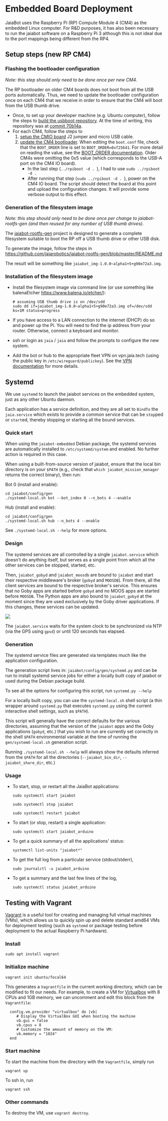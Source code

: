 # Embedded Board Deployment

JaiaBot uses the Raspberry Pi (RP) Compute Module 4 (CM4) as the embedded Linux computer. For R&D purposes, it has also been necessary to run the jaiabot software on a Raspberry Pi 3 although this is not ideal due to the port mappings being different from the RP4.

## Setup steps (new RP CM4)

### Flashing the bootloader configuration

*Note: this step should only need to be done once per new CM4.*

The RP bootloader on older CM4 boards does not boot from all the USB ports automatically. Thus, we need to update the bootloader configuration once on each CM4 that we receive in order to ensure that the CM4 will boot from the USB thumb drive.

- Once, to set up your developer machine (e.g. Ubuntu computer), follow the steps to [build the usbboot repository](https://www.raspberrypi.com/documentation/computers/compute-module.html#compute-module-4-bootloader). At the time of writing, this repository was at [commit 70b14a](https://github.com/raspberrypi/usbboot/commit/70b14a2a4fdad7caf7a614d299cb6f6b1c1b3f56).
- For each CM4, follow the steps to
	1. [setup the CMIO board](https://www.raspberrypi.com/documentation/computers/compute-module.html#setting-up-the-cmio-board) J2 jumper and micro USB cable.
	2. [update the CM4 bootloader](https://www.raspberrypi.com/documentation/computers/compute-module.html#cm4bootloader). When editing the `boot.conf` file, check that the `BOOT_ORDER` line is set to `BOOT_ORDER=0xf25641`. For more detail on reading the value, see the [BOOT_ORDER documentation](https://www.raspberrypi.com/documentation/computers/raspberry-pi.html#BOOT_ORDER). Older CM4s were omitting the 0x5 value (which corresponds to the USB-A port on the CM4 IO board).
		- In the last step (`../rpiboot -d . `), I had to use `sudo ../rpiboot -d .`
		- After running that step (`sudo ../rpiboot -d . `), power on the CM4 IO board. The script should detect the board at this point and upload the configuration changes. It will provide some verbose output to this effect.


### Generation of the filesystem image

*Note: this step should only need to be done once per change to jaiabot-rootfs-gen (and then reused for any number of USB thumb drives).*

The [jaiabot-rootfs-gen](https://github.com/jaiarobotics/jaiabot-rootfs-gen) project is designed to generate a complete filesystem suitable to boot the RP off a USB thumb drive or other USB disk.

To generate the image, follow the steps in https://github.com/jaiarobotics/jaiabot-rootfs-gen/blob/master/README.md

The result will be something like `jaiabot_img-1.0.0~alpha1+5+g90e72a3.img`.

### Installation of the filesystem image

- Install the filesystem image via command line (or use something like balenaEtcher https://www.balena.io/etcher/):

      # assuming USB thumb drive is on /dev/sdd
      sudo dd if=jaiabot_img-1.0.0~alpha1+5+g90e72a3.img of=/dev/sdd bs=1M status=progress

- If you have access to a LAN connection to the internet (DHCP) do so and power up the Pi. You will need to find the ip address from your router. Otherwise, connect a keyboard and monitor.

- ssh or login as `jaia` / `jaia` and follow the prompts to configure the new system.
- Add the bot or hub to the appropriate fleet VPN on vpn.jaia.tech (using the public key in `/etc/wireguard/publickey`). See the [VPN documentation](page55_vpn.md) for more details.

## Systemd

We use `systemd` to launch the jaiabot services on the embedded system, just as any other Ubuntu daemon.

Each application has a service definition, and they are all set to `BindTo` the `jaia.service` which exists to provide a common service that can be `stop`ped or `start`ed, thereby stopping or starting all the bound services.

### Quick start

When using the `jaiabot-embedded` Debian package, the systemd services are automatically installed to `/etc/systemd/system` and enabled. No further action is required in this case.

When using a built-from-source version of jaiabot, ensure that the local bin directory is on your `$PATH` (e.g., check that `which jaiabot_mission_manager` returns the correct binary), then run:

Bot 0 (install and enable):
```
cd jaiabot/config/gen
./systemd-local.sh bot --bot_index 0 --n_bots 4 --enable
```

Hub (install and enable):
```
cd jaiabot/config/gen
./systemd-local.sh hub --n_bots 4 --enable
```

See `./systemd-local.sh --help` for more options.

### Design

The systemd services are all controlled by a single `jaiabot.service` which doesn't do anything itself, but serves as a single point from which all the other services can be stopped, started, etc.

Then, `jaiabot_gobyd` and `jaiabot_moosdb` are bound to `jaiabot` and start their respective middleware's broker (`gobyd` and `MOOSDB`). From there, all the client services are bound to the respective broker's service. This ensures that no Goby apps are started before `gobyd` and no MOOS apps are started before `MOOSDB`. The Python apps are also bound to `jaiabot_gobyd` at the moment since they are used exclusively by the Goby driver applications. If this changes, these services can be updated.

![](../figures/systemd.png)

The `jaiabot.service` waits for the system clock to be synchronized via NTP (via the GPS using `gpsd`) or until 120 seconds has elapsed.

### Generation

The systemd service files are generated via templates much like the application configuration.

The generation script lives in: `jaiabot/config/gen/systemd.py` and can be run to install systemd service jobs for either a locally built copy of jaiabot or used during the Debian package build.

To see all the options for configuring this script, run `systemd.py --help`

For a locally built copy, you can use the `systemd-local.sh` shell script (a thin wrapper around `systemd.py` that executes `systemd.py` using the current interactive shell settings, such as `$PATH`).

This script will generally have the correct defaults for the various directories, assuming that the version of the `jaiabot` apps and the Goby applications (`gobyd`, etc.) that you wish to run are currently set correctly in the shell `$PATH` environmental variable at the time of running the `gen/systemd-local.sh` generation script.

Running `./systemd-local.sh --help` will always show the defaults inferred from the `$PATH` for all the directories (`--jaiabot_bin_dir`, `--jaiabot_share_dir`, etc.)

### Usage

- To start, stop, or restart all the JaiaBot applications:
	```
	sudo systemctl start jaiabot
	```
	```
	sudo systemctl stop jaiabot
	```
	```
	sudo systemctl restart jaiabot
	```
	
- To start (or stop, restart) a single application:
	```
	sudo systemctl start jaiabot_arduino
	```	
- To get a quick summary of all the applications' status:
	```
	systemctl list-units "jaiabot*"
	```
- To get the full log from a particular service (stdout/stderr),
	```
	sudo journalctl -u jaiabot_arduino
	```
- To get a summary and the last few lines of the log,
	```
	sudo systemctl status jaiabot_arduino
	```
	

## Testing with Vagrant

[Vagrant](https://www.vagrantup.com) is a useful tool for creating and managing full virtual machines (VMs), which allows us to quickly spin up and delete standard amd64 VMs for deployment testing (such as `systemd` or package testing before deployment to the actual Raspberry Pi hardware).

### Install

```
sudo apt install vagrant
```

### Initialize machine

```
vagrant init ubuntu/focal64
```

This generates a `Vagrantfile` in the current working directory, which can be modified to fit our needs. For example, to create a VM for [Virtualbox](https://www.virtualbox.org/) with 8 CPUs and 1GB memory, we can uncomment and edit this block from the `Vagrantfile`:

```
  config.vm.provider "virtualbox" do |vb|
     # Display the VirtualBox GUI when booting the machine
     vb.gui = false
     vb.cpus = 8
     # Customize the amount of memory on the VM:
     vb.memory = "1024"
  end
```

###  Start machine

To start the machine from the directory with the `Vagrantfile`, simply run
```
vagrant up
```

To ssh in, run

```
vagrant ssh
```

### Other commands

To destroy the VM, use `vagrant destroy`.
